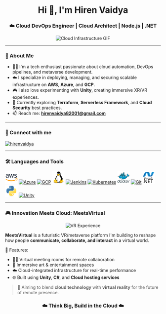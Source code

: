 <h1 align="center">Hi 👋, I'm Hiren Vaidya</h1>
<h3 align="center">☁️ Cloud DevOps Engineer | Cloud Architect | Node.js | .NET </h3>

<p align="center">
  <img src="https://media.giphy.com/media/qgQUggAC3Pfv687qPC/giphy.gif" width="400" alt="Cloud Infrastructure GIF" />
</p>

---

### 🌟 About Me

- 👨‍💻 I'm a tech enthusiast passionate about cloud automation, DevOps pipelines, and metaverse development.
- ☁️ I specialize in deploying, managing, and securing scalable infrastructure on **AWS**, **Azure**, and **GCP**.
- 🎮 I also love experimenting with **Unity**, creating immersive XR/VR experiences.
- 🚀 Currently exploring **Terraform**, **Serverless Framework**, and **Cloud Security** best practices.
- 📫 Reach me: **hirenvaidya82001@gmail.com**

---

### 🔗 Connect with me

<p align="left">
  <a href="https://www.linkedin.com/in/hiren-vaidya-163989217/" target="blank">
    <img align="center" src="https://raw.githubusercontent.com/rahuldkjain/github-profile-readme-generator/master/src/images/icons/Social/linked-in-alt.svg" alt="hirenvaidya" height="30" width="40" />
  </a>
</p>

---

### 🛠️ Languages and Tools

<p align="left">
  <a href="https://aws.amazon.com" target="_blank"><img src="https://raw.githubusercontent.com/devicons/devicon/master/icons/amazonwebservices/amazonwebservices-original-wordmark.svg" width="40" height="40" alt="AWS"/></a>
  <a href="https://azure.microsoft.com/" target="_blank"><img src="https://www.vectorlogo.zone/logos/microsoft_azure/microsoft_azure-icon.svg" width="40" height="40" alt="Azure"/></a>
  <a href="https://cloud.google.com/" target="_blank"><img src="https://www.vectorlogo.zone/logos/google_cloud/google_cloud-icon.svg" width="40" height="40" alt="GCP"/></a>
  <a href="https://www.linux.org/" target="_blank"><img src="https://raw.githubusercontent.com/devicons/devicon/master/icons/linux/linux-original.svg" width="40" height="40" alt="Linux"/></a>
  <a href="https://www.jenkins.io" target="_blank"><img src="https://www.vectorlogo.zone/logos/jenkins/jenkins-icon.svg" width="40" height="40" alt="Jenkins"/></a>
  <a href="https://kubernetes.io/" target="_blank"><img src="https://www.vectorlogo.zone/logos/kubernetes/kubernetes-icon.svg" width="40" height="40" alt="Kubernetes"/></a>
  <a href="https://www.docker.com/" target="_blank"><img src="https://raw.githubusercontent.com/devicons/devicon/master/icons/docker/docker-original-wordmark.svg" width="40" height="40" alt="Docker"/></a>
  <a href="https://git-scm.com/" target="_blank"><img src="https://www.vectorlogo.zone/logos/git-scm/git-scm-icon.svg" width="40" height="40" alt="Git"/></a>
  <a href="https://dotnet.microsoft.com/" target="_blank"><img src="https://raw.githubusercontent.com/devicons/devicon/master/icons/dot-net/dot-net-original-wordmark.svg" width="40" height="40" alt=".NET"/></a>
  <a href="https://www.python.org/" target="_blank"><img src="https://raw.githubusercontent.com/devicons/devicon/master/icons/python/python-original.svg" width="40" height="40" alt="Python"/></a>
  <a href="https://unity.com/" target="_blank"><img src="https://www.vectorlogo.zone/logos/unity3d/unity3d-icon.svg" width="40" height="40" alt="Unity"/></a>
</p>

---

### 🎮 Innovation Meets Cloud: MeetsVirtual

<p align="center">
  <img src="https://media.giphy.com/media/iicDrNGWxHmDrIni6j/giphy.gif" width="400" alt="VR Experience"/>
</p>

**MeetsVirtual** is a futuristic VR/metaverse platform I'm building to reshape how people **communicate, collaborate, and interact** in a virtual world.

🔹 Features:
- 🧑‍💼 Virtual meeting rooms for remote collaboration  
- 🎨 Immersive art & entertainment spaces  
- ☁️ Cloud-integrated infrastructure for real-time performance  
- 🌐 Built using **Unity**, **C#**, and **Cloud hosting services**

> 🚀 Aiming to blend **cloud technology** with **virtual reality** for the future of remote presence.

<!-- You can add a project link here in the future -->
<!-- 🔗 [View Project](https://meetsvirtual.example.com) -->

<h3 align="center">☁️ Think Big, Build in the Cloud ☁️</h3>
